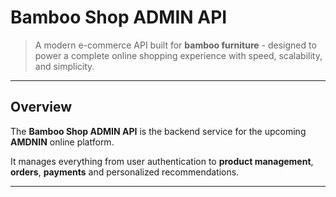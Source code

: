 # Bamboo Shop ADMIN API

> A modern e-commerce API built for **bamboo furniture** - designed to power a complete online shopping experience with speed, scalability, and simplicity.

---

## Overview

The **Bamboo Shop ADMIN API** is the backend service for the upcoming **AMDNIN** online platform.

It manages everything from user authentication to **product management**, **orders**, **payments** and personalized recommendations.

---
